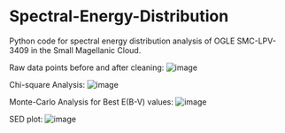 # Spectral-Energy-Distribution
Python code for spectral energy distribution analysis of OGLE SMC-LPV-3409 in the Small Magellanic Cloud.

Raw data points before and after cleaning:
![image](https://github.com/aadishj19/Spectral-Energy-Distribution/assets/84670503/e4779d25-d33c-4433-aeb7-0da8083f5cde)

Chi-square Analysis:
![image](https://github.com/aadishj19/Spectral-Energy-Distribution/assets/84670503/3f28527a-b29c-457d-a5f0-cd6fdd65378e)


Monte-Carlo Analysis for Best E(B-V) values:
![image](https://github.com/aadishj19/Spectral-Energy-Distribution/assets/84670503/698e16c4-4549-4e1e-8a45-2fdf022572f2)


SED plot:
![image](https://github.com/aadishj19/Spectral-Energy-Distribution/assets/84670503/a24e5ab0-c7ec-4e3c-8a41-173e5bd87661)
